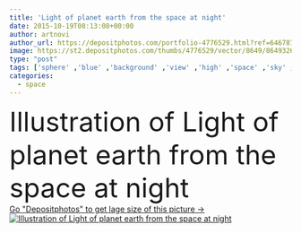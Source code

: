 ```yaml
---
title: 'Light of planet earth from the space at night'
date: 2015-10-19T08:13:08+00:00
author: artnovi
author_url: https://depositphotos.com/portfolio-4776529.html?ref=64678756
image: https://st2.depositphotos.com/thumbs/4776529/vector/8649/86493266/api_thumb_450.jpg?forcejpeg=true
type: "post"
tags: ['sphere' ,'blue' ,'background' ,'view' ,'high' ,'space' ,'sky' ,'beautiful' ,'illuminated' ,'sunlight' ,'sun' ,'nature' ,'environment' ,'light' ,'solar' ,'star' ,'explosion' ,'city' ,'night' ,'global' ,'glow' ,'astrology' ,'horizon' ,'earth' ,'planet' ,'world' ,'clouds' ,'science' ,'globe' ,'atmosphere' ,'ray' ,'flare' ,'journey' ,'map' ,'geography' ,'astronomy' ,'continent' ,'galaxy' ,'universe' ,'stratosphere' ,'alien' ,'orbit' ,'exploration' ,'eclipse' ,'galactic' ,'from' ,'celestial' ,'interstellar' ]
categories: 
  - space
---
```

<div aling="center">
            <font size="60"> Illustration of Light of planet earth from the space at night</font>   
</div>
<div>
    <a href='https://st2.depositphotos.com/thumbs/4776529/vector/8649/86493266/api_thumb_450.jpg?forcejpeg=true?ref=64678756' target=_blank > Go "Depositphotos" to get lage size of this picture ->
        <img href='https://st2.depositphotos.com/thumbs/4776529/vector/8649/86493266/api_thumb_450.jpg?forcejpeg=true?ref=64678756' src='https://st2.depositphotos.com/4776529/8649/v/950/depositphotos_86493266-stock-illustration-light-of-planet-earth-from.jpg?forcejpeg=true' alt='Illustration of Light of planet earth from the space at night' >
    </a>
</div>
